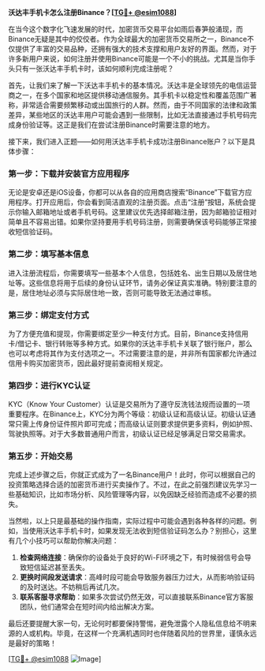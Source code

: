 **沃达丰手机卡怎么注册Binance？[[TG💪+ @esim1088](https://t.me/s/esim1088)]**

在当今这个数字化飞速发展的时代，加密货币交易平台如雨后春笋般涌现，而Binance无疑是其中的佼佼者。作为全球最大的加密货币交易所之一，Binance不仅提供了丰富的交易品种，还拥有强大的技术支撑和用户友好的界面。然而，对于许多新用户来说，如何注册并使用Binance可能是一个不小的挑战。尤其是当你手头只有一张沃达丰手机卡时，该如何顺利完成注册呢？

首先，让我们来了解一下沃达丰手机卡的基本情况。沃达丰是全球领先的电信运营商之一，在多个国家和地区提供移动通信服务。其手机卡以稳定性和覆盖范围广著称，非常适合需要频繁移动或出国旅行的人群。然而，由于不同国家的法律和政策差异，某些地区的沃达丰用户可能会遇到一些限制，比如无法直接通过手机号码完成身份验证等。这正是我们在尝试注册Binance时需要注意的地方。

接下来，我们进入正题——如何用沃达丰手机卡成功注册Binance账户？以下是具体步骤：

### 第一步：下载并安装官方应用程序

无论是安卓还是iOS设备，你都可以从各自的应用商店搜索“Binance”下载官方应用程序。打开应用后，你会看到简洁直观的注册页面。点击“注册”按钮，系统会提示你输入邮箱地址或者手机号码。这里建议优先选择邮箱注册，因为邮箱验证相对简单且不容易出错。如果你坚持要用手机号码注册，则需要确保该号码能够正常接收短信验证码。

### 第二步：填写基本信息

进入注册流程后，你需要填写一些基本个人信息，包括姓名、出生日期以及居住地址等。这些信息将用于后续的身份认证环节，请务必保证真实准确。特别要注意的是，居住地址必须与实际居住地一致，否则可能导致无法通过审核。

### 第三步：绑定支付方式

为了方便充值和提现，你需要绑定至少一种支付方式。目前，Binance支持信用卡/借记卡、银行转账等多种方式。如果你的沃达丰手机卡关联了银行账户，那么也可以考虑将其作为支付选项之一。不过需要注意的是，并非所有国家都允许通过信用卡购买加密货币，因此最好提前查阅相关规定。

### 第四步：进行KYC认证

KYC（Know Your Customer）认证是交易所为了遵守反洗钱法规而设置的一项重要程序。在Binance上，KYC分为两个等级：初级认证和高级认证。初级认证通常只需上传身份证件照片即可完成；而高级认证则要求提供更多资料，例如护照、驾驶执照等。对于大多数普通用户而言，初级认证已经足够满足日常交易需求。

### 第五步：开始交易

完成上述步骤之后，你就正式成为了一名Binance用户！此时，你可以根据自己的投资策略选择合适的加密货币进行买卖操作了。不过，在此之前强烈建议先学习一些基础知识，比如市场分析、风险管理等内容，以免因缺乏经验而造成不必要的损失。

当然啦，以上只是最基础的操作指南，实际过程中可能会遇到各种各样的问题。例如，当使用沃达丰手机卡时，如果发现无法收到短信验证码怎么办？别担心，这里有几个小技巧可以帮助你解决问题：

1. **检查网络连接**：确保你的设备处于良好的Wi-Fi环境之下，有时候弱信号会导致短信延迟甚至丢失。
2. **更换时间段发送请求**：高峰时段可能会导致服务器压力过大，从而影响验证码的及时送达。不妨稍后再试几次。
3. **联系客服寻求帮助**：如果多次尝试仍然无效，可以直接联系Binance官方客服团队，他们通常会在短时间内给出解决方案。

最后还要提醒大家一句，无论何时都要保持警惕，避免泄露个人隐私信息给不明来源的人或机构。毕竟，在这样一个充满机遇同时也伴随着风险的世界里，谨慎永远是最好的策略！

[[TG💪+ @esim1088](https://t.me/s/esim1088) ![Image](https://i.postimg.cc/4NQfJmqS/Snipaste-2025-05-13-00-14-12.png)]